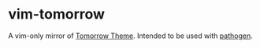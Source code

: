 # vim-tomorrow

A vim-only mirror of [Tomorrow Theme][1]. Intended to be used with [pathogen][2].


[1]: https://github.com/chriskempson/tomorrow-theme "Tomorrow Theme"
[2]: https://github.com/tpope/vim-pathogen "vim pathogen"
